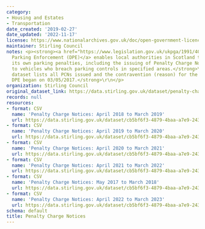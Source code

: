 ```yaml
---
category:
- Housing and Estates
- Transportation
date_created: '2019-02-27'
date_updated: '2022-11-17'
license: https://www.nationalarchives.gov.uk/doc/open-government-licence/version/3/
maintainer: Stirling Council
notes: <p><strong><a href="https://www.legislation.gov.uk/ukpga/1991/40/contents">Decriminalised
  Parking Enforcement (DPE)</a> enables local authorities in Scotland to administer
  its own parking penalties, including the issuing of Penalty Charge Notices (PCNs)
  to vehicles who breach parking controls in specified areas.</strong>\r\n\r\n<strong>This
  dataset lists all PCNs issued and the contravention (reason) for the issue since
  DPE began on 03/05/2017.</strong>\r\n</p>
organization: Stirling Council
original_dataset_link: https://data.stirling.gov.uk/dataset/penalty-charge-notices
records: null
resources:
- format: CSV
  name: 'Penalty Charge Notices: April 2018 to March 2019'
  url: https://data.stirling.gov.uk/dataset/cb5bf6f3-4879-4baa-a7e9-243477d49aab/resource/4b8ca28d-25dc-4f90-a460-3a4ae6871712/download/20220406-parking-control-notices-01.04.2018-to-31.03.2019.csv
- format: CSV
  name: 'Penalty Charge Notices: April 2019 to March 2020'
  url: https://data.stirling.gov.uk/dataset/cb5bf6f3-4879-4baa-a7e9-243477d49aab/resource/192d01ab-42f7-4d25-bff3-124844a95b97/download/20220406-parking-control-notices-01.04.2019-to-31.03.2020.csv
- format: CSV
  name: 'Penalty Charge Notices: April 2020 to March 2021'
  url: https://data.stirling.gov.uk/dataset/cb5bf6f3-4879-4baa-a7e9-243477d49aab/resource/3c9bd3f3-344f-4221-8f50-543b3b502bbd/download/20220406-penalty-charge-notices-01.04.2020-to-31.03.2021.csv
- format: CSV
  name: 'Penalty Charge Notices: April 2021 to March 2022'
  url: https://data.stirling.gov.uk/dataset/cb5bf6f3-4879-4baa-a7e9-243477d49aab/resource/07bae006-78d2-4ff7-8f1c-39861a29e744/download/20220406-penalty-charge-notices-01.04.2021-to-31.03.2022.csv
- format: CSV
  name: 'Penalty Charge Notices: May 2017 to March 2018'
  url: https://data.stirling.gov.uk/dataset/cb5bf6f3-4879-4baa-a7e9-243477d49aab/resource/973707a2-d08c-4e38-a36e-4bad5f091491/download/20220406-parking-control-notices-03.05.2017-to-31.03.2018.csv
- format: CSV
  name: 'Penalty Charge Notices: April 2022 to March 2023'
  url: https://data.stirling.gov.uk/dataset/cb5bf6f3-4879-4baa-a7e9-243477d49aab/resource/debe6bcf-0114-497a-85b8-af1b25704efb/download/20221117-penalty-charge-notices-01.04.2022-to-31.03.2023.csv
schema: default
title: Penalty Charge Notices
---
```


